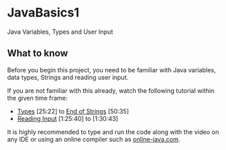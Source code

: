 # JavaBasics1
Java Variables, Types and User Input

## What to know
Before you begin this project, you need to be familiar with Java variables, data types, Strings and reading user input.  
  
If you are not familiar with this already, watch the following tutorial within the given time frame:  
- [Types](https://youtu.be/eIrMbAQSU34?t=1552) [25:22] to [End of Strings](https://youtu.be/eIrMbAQSU34?t=3035) [50:35]
- [Reading Input](https://youtu.be/eIrMbAQSU34?t=5140) [1:25:40] to [1:30:43]  
  
It is highly recommended to type and run the code along with the video on any IDE or using an online compiler such as [online-java.com](https://www.online-java.com/online_java_compiler).
